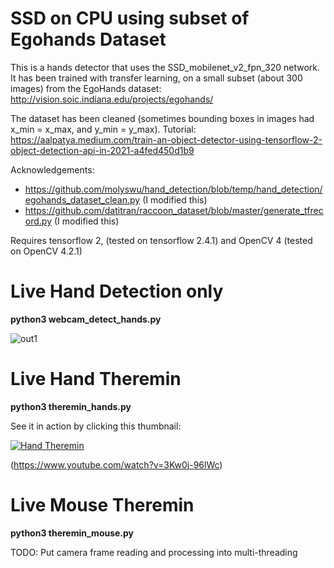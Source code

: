 # SSD on CPU using subset of Egohands Dataset

This is a hands detector that uses the SSD_mobilenet_v2_fpn_320 network.
It has been trained with transfer learning, on a small subset (about 300 images) from the EgoHands dataset:
    http://vision.soic.indiana.edu/projects/egohands/

The dataset has been cleaned (sometimes bounding boxes in images had x_min = x_max, and y_min = y_max).
Tutorial: https://aalpatya.medium.com/train-an-object-detector-using-tensorflow-2-object-detection-api-in-2021-a4fed450d1b9

Acknowledgements:
- https://github.com/molyswu/hand_detection/blob/temp/hand_detection/egohands_dataset_clean.py (I modified this)
- https://github.com/datitran/raccoon_dataset/blob/master/generate_tfrecord.py (I modified this)

Requires tensorflow 2, (tested on tensorflow 2.4.1)
and OpenCV 4 (tested on OpenCV 4.2.1)

# Live Hand Detection only
**python3 webcam_detect_hands.py**
    
![out1](https://user-images.githubusercontent.com/46225891/110107527-e845e200-7da2-11eb-80a0-e9f9ec74a756.gif)


# Live Hand Theremin
**python3 theremin_hands.py**

See it in action by clicking this thumbnail: 

[![Hand Theremin](https://user-images.githubusercontent.com/46225891/110108308-ec263400-7da3-11eb-994e-8582db128fd9.gif)](http://www.youtube.com/watch?v=3Kw0j-96lWc "Hand Theremin")


(https://www.youtube.com/watch?v=3Kw0j-96lWc)

# Live Mouse Theremin
**python3 theremin_mouse.py**


TODO: Put camera frame reading and processing into multi-threading
